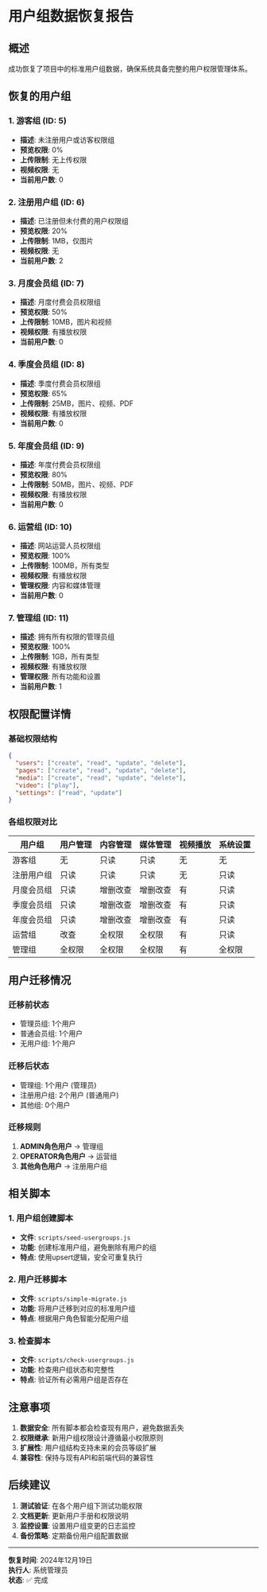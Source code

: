 # 用户组数据恢复报告

## 概述
成功恢复了项目中的标准用户组数据，确保系统具备完整的用户权限管理体系。

## 恢复的用户组

### 1. 游客组 (ID: 5)
- **描述**: 未注册用户或访客权限组
- **预览权限**: 0%
- **上传限制**: 无上传权限
- **视频权限**: 无
- **当前用户数**: 0

### 2. 注册用户组 (ID: 6)
- **描述**: 已注册但未付费的用户权限组
- **预览权限**: 20%
- **上传限制**: 1MB，仅图片
- **视频权限**: 无
- **当前用户数**: 2

### 3. 月度会员组 (ID: 7)
- **描述**: 月度付费会员权限组
- **预览权限**: 50%
- **上传限制**: 10MB，图片和视频
- **视频权限**: 有播放权限
- **当前用户数**: 0

### 4. 季度会员组 (ID: 8)
- **描述**: 季度付费会员权限组
- **预览权限**: 65%
- **上传限制**: 25MB，图片、视频、PDF
- **视频权限**: 有播放权限
- **当前用户数**: 0

### 5. 年度会员组 (ID: 9)
- **描述**: 年度付费会员权限组
- **预览权限**: 80%
- **上传限制**: 50MB，图片、视频、PDF
- **视频权限**: 有播放权限
- **当前用户数**: 0

### 6. 运营组 (ID: 10)
- **描述**: 网站运营人员权限组
- **预览权限**: 100%
- **上传限制**: 100MB，所有类型
- **视频权限**: 有播放权限
- **管理权限**: 内容和媒体管理
- **当前用户数**: 0

### 7. 管理组 (ID: 11)
- **描述**: 拥有所有权限的管理员组
- **预览权限**: 100%
- **上传限制**: 1GB，所有类型
- **视频权限**: 有播放权限
- **管理权限**: 所有功能和设置
- **当前用户数**: 1

## 权限配置详情

### 基础权限结构
```json
{
  "users": ["create", "read", "update", "delete"],
  "pages": ["create", "read", "update", "delete"],
  "media": ["create", "read", "update", "delete"],
  "video": ["play"],
  "settings": ["read", "update"]
}
```

### 各组权限对比
| 用户组 | 用户管理 | 内容管理 | 媒体管理 | 视频播放 | 系统设置 |
|--------|----------|----------|----------|----------|----------|
| 游客组 | 无 | 只读 | 只读 | 无 | 无 |
| 注册用户组 | 只读 | 只读 | 只读 | 无 | 只读 |
| 月度会员组 | 只读 | 增删改查 | 增删改查 | 有 | 只读 |
| 季度会员组 | 只读 | 增删改查 | 增删改查 | 有 | 只读 |
| 年度会员组 | 只读 | 增删改查 | 增删改查 | 有 | 只读 |
| 运营组 | 改查 | 全权限 | 全权限 | 有 | 只读 |
| 管理组 | 全权限 | 全权限 | 全权限 | 有 | 全权限 |

## 用户迁移情况

### 迁移前状态
- 管理员组: 1个用户
- 普通会员组: 1个用户
- 无用户组: 1个用户

### 迁移后状态
- 管理组: 1个用户 (管理员)
- 注册用户组: 2个用户 (普通用户)
- 其他组: 0个用户

### 迁移规则
1. **ADMIN角色用户** → 管理组
2. **OPERATOR角色用户** → 运营组
3. **其他角色用户** → 注册用户组

## 相关脚本

### 1. 用户组创建脚本
- **文件**: `scripts/seed-usergroups.js`
- **功能**: 创建标准用户组，避免删除有用户的组
- **特点**: 使用upsert逻辑，安全可重复执行

### 2. 用户迁移脚本
- **文件**: `scripts/simple-migrate.js`
- **功能**: 将用户迁移到对应的标准用户组
- **特点**: 根据用户角色智能分配用户组

### 3. 检查脚本
- **文件**: `scripts/check-usergroups.js`
- **功能**: 检查用户组状态和完整性
- **特点**: 验证所有必需用户组是否存在

## 注意事项

1. **数据安全**: 所有脚本都会检查现有用户，避免数据丢失
2. **权限继承**: 新用户组权限设计遵循最小权限原则
3. **扩展性**: 用户组结构支持未来的会员等级扩展
4. **兼容性**: 保持与现有API和前端代码的兼容性

## 后续建议

1. **测试验证**: 在各个用户组下测试功能权限
2. **文档更新**: 更新用户手册和权限说明
3. **监控设置**: 设置用户组变更的日志监控
4. **备份策略**: 定期备份用户组配置数据

---
**恢复时间**: 2024年12月19日  
**执行人**: 系统管理员  
**状态**: ✅ 完成
